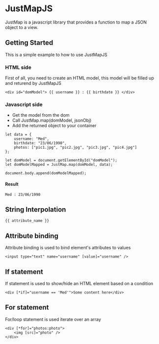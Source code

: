 # JustMapJS

JustMap is a javascript library that provides a function to map a JSON object to a view.

## Getting Started

This is a simple example to how to use JustMapJS

### HTML side

First of all, you need to create an HTML model, this model will be filled up and returend by JustMapJS

```
<div id="domModel"> {{ username }} : {{ birthdate }} </div>
```

### Javascript side

* Get the model from the dom
* Call JustMap.map(domModel, jsonObj)
* Add the returned object to your container

```
let data = {
    username: "Med",
    birthdate: "23/06/1990",
    photos: ["pic1.jpg", "pic2.jpg", "pic3.jpg", "pic4.jpg"]
};

let domModel = document.getElementById("domModel");
let domModelMapped = JustMap.map(domModel, data);

document.body.append(domModelMapped);
```
#### Result
```
Med : 23/06/1990
```

## String Interpolation

```
{{ attribute_name }}
```

## Attribute binding
Attribute binding is used to bind element's attributes to values

```
<input type="text" name="username" [value]="username" />
```

## If statement
If statement is used to show/hide an HTML element based on a condition 

```
<div [*if]="username == 'Med'">Some content here</div>
```

## For statement
For/loop statement is used iterate over an array

```
<div [*for]="photos:photo">
    <img [src]="photo" />
</div>
```
